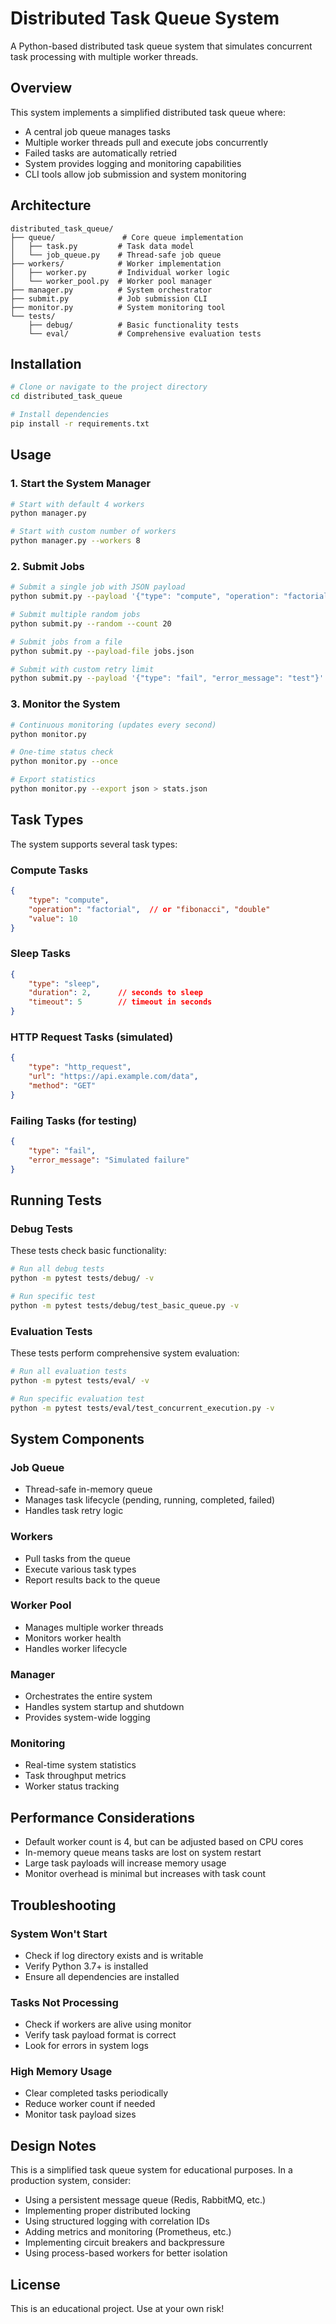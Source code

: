 # Distributed Task Queue System

A Python-based distributed task queue system that simulates concurrent task processing with multiple worker threads.

## Overview

This system implements a simplified distributed task queue where:
- A central job queue manages tasks
- Multiple worker threads pull and execute jobs concurrently
- Failed tasks are automatically retried
- System provides logging and monitoring capabilities
- CLI tools allow job submission and system monitoring

## Architecture

```
distributed_task_queue/
├── queue/               # Core queue implementation
│   ├── task.py         # Task data model
│   └── job_queue.py    # Thread-safe job queue
├── workers/            # Worker implementation
│   ├── worker.py       # Individual worker logic
│   └── worker_pool.py  # Worker pool manager
├── manager.py          # System orchestrator
├── submit.py           # Job submission CLI
├── monitor.py          # System monitoring tool
└── tests/
    ├── debug/          # Basic functionality tests
    └── eval/           # Comprehensive evaluation tests
```

## Installation

```bash
# Clone or navigate to the project directory
cd distributed_task_queue

# Install dependencies
pip install -r requirements.txt
```

## Usage

### 1. Start the System Manager

```bash
# Start with default 4 workers
python manager.py

# Start with custom number of workers
python manager.py --workers 8
```

### 2. Submit Jobs

```bash
# Submit a single job with JSON payload
python submit.py --payload '{"type": "compute", "operation": "factorial", "value": 10}'

# Submit multiple random jobs
python submit.py --random --count 20

# Submit jobs from a file
python submit.py --payload-file jobs.json

# Submit with custom retry limit
python submit.py --payload '{"type": "fail", "error_message": "test"}' --max-retries 5
```

### 3. Monitor the System

```bash
# Continuous monitoring (updates every second)
python monitor.py

# One-time status check
python monitor.py --once

# Export statistics
python monitor.py --export json > stats.json
```

## Task Types

The system supports several task types:

### Compute Tasks
```json
{
    "type": "compute",
    "operation": "factorial",  // or "fibonacci", "double"
    "value": 10
}
```

### Sleep Tasks
```json
{
    "type": "sleep",
    "duration": 2,      // seconds to sleep
    "timeout": 5        // timeout in seconds
}
```

### HTTP Request Tasks (simulated)
```json
{
    "type": "http_request",
    "url": "https://api.example.com/data",
    "method": "GET"
}
```

### Failing Tasks (for testing)
```json
{
    "type": "fail",
    "error_message": "Simulated failure"
}
```

## Running Tests

### Debug Tests
These tests check basic functionality:

```bash
# Run all debug tests
python -m pytest tests/debug/ -v

# Run specific test
python -m pytest tests/debug/test_basic_queue.py -v
```

### Evaluation Tests
These tests perform comprehensive system evaluation:

```bash
# Run all evaluation tests
python -m pytest tests/eval/ -v

# Run specific evaluation test
python -m pytest tests/eval/test_concurrent_execution.py -v
```

## System Components

### Job Queue
- Thread-safe in-memory queue
- Manages task lifecycle (pending, running, completed, failed)
- Handles task retry logic

### Workers
- Pull tasks from the queue
- Execute various task types
- Report results back to the queue

### Worker Pool
- Manages multiple worker threads
- Monitors worker health
- Handles worker lifecycle

### Manager
- Orchestrates the entire system
- Handles system startup and shutdown
- Provides system-wide logging

### Monitoring
- Real-time system statistics
- Task throughput metrics
- Worker status tracking

## Performance Considerations

- Default worker count is 4, but can be adjusted based on CPU cores
- In-memory queue means tasks are lost on system restart
- Large task payloads will increase memory usage
- Monitor overhead is minimal but increases with task count

## Troubleshooting

### System Won't Start
- Check if log directory exists and is writable
- Verify Python 3.7+ is installed
- Ensure all dependencies are installed

### Tasks Not Processing
- Check if workers are alive using monitor
- Verify task payload format is correct
- Look for errors in system logs

### High Memory Usage
- Clear completed tasks periodically
- Reduce worker count if needed
- Monitor task payload sizes

## Design Notes

This is a simplified task queue system for educational purposes. In a production system, consider:
- Using a persistent message queue (Redis, RabbitMQ, etc.)
- Implementing proper distributed locking
- Using structured logging with correlation IDs
- Adding metrics and monitoring (Prometheus, etc.)
- Implementing circuit breakers and backpressure
- Using process-based workers for better isolation

## License

This is an educational project. Use at your own risk!